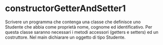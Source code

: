 # constructorGetterAndSetter1

Scrivere un programma che contenga una classe che definisce uno Studente che abbia come proprietà nome, cognome ed identificativo.
Per questa classe saranno necessari i metodi accessori (getters e setters) ed un costruttore.
Nel main dichiarare un oggetto di tipo Studente.

